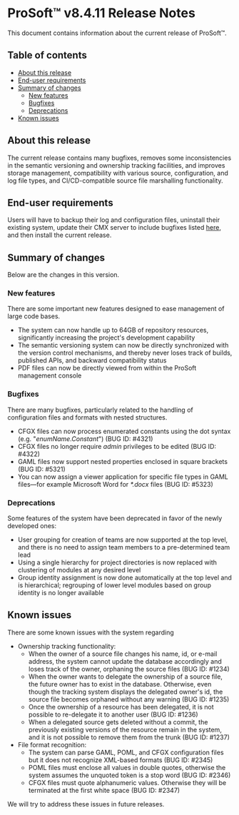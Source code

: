 # __ProSoft__&trade; v8.4.11 Release Notes

This document contains information about the current release of ProSoft&trade;.

## Table of contents

* [About this release](#about-this-release)
* [End-user requirements](#end-user-requirements)
* [Summary of changes](#summary-of-changes)
  * [New features](#new-features)
  * [Bugfixes](#bugfixes)
  * [Deprecations](#deprecations)
* [Known issues](#known-issues)

## About this release

The current release contains many bugfixes, removes some inconsistencies in the semantic versioning and ownership tracking facilities, and improves storage management, compatibility with various source, configuration, and log file types, and CI/CD-compatible source file marshalling functionality.

## End-user requirements

Users will have to backup their log and configuration files, uninstall their existing system, update their CMX server to include bugfixes listed [here](https://www.bogus-bugfixes.com), and then install the current release.

## Summary of changes

Below are the changes in this version.

### New features

There are some important new features designed to ease management of large code bases.

* The system can now handle up to 64GB of repository resources, significantly increasing the project's development capability
* The semantic versioning system can now be directly synchronized with the version control mechanisms, and thereby never loses track of builds, published APIs, and backward compatibility status
* PDF files can now be directly viewed from within the ProSoft management console

### Bugfixes

There are many bugfixes, particularly related to the handling of configuration files and formats with nested structures.

* CFGX files can now process enumerated constants using the dot syntax (e.g. "_enumName.Constant_") (BUG ID: #4321)
* CFGX files no longer require _admin_ privileges to be edited (BUG ID: #4322)
* GAML files now support nested properties enclosed in square brackets (BUG ID: #5321)
* You can now assign a viewer application for specific file types in GAML files&mdash;for example Microsoft Word for _*.docx_ files (BUG ID: #5323)

### Deprecations

Some features of the system have been deprecated in favor of the newly developed ones:

* User grouping for creation of teams are now supported at the top level, and there is no need to assign team members to a pre-determined team lead
* Using a single hierarchy for project directories is now replaced with clustering of modules at any desired level
* Group identity assignment is now done automatically at the top level and is hierarchical; regrouping of lower level modules based on group identity is no longer available

## Known issues

There are some known issues with the system regarding

* Ownership tracking functionality:
  * When the owner of a source file changes his name, id, or e-mail address, the system cannot update the database accordingly and loses track of the owner, orphaning the source files (BUG ID: #1234)
  * When the owner wants to delegate the ownership of a source file, the future owner has to exist in the database. Otherwise, even though the tracking system displays the delegated owner's id, the source file becomes orphaned without any warning (BUG ID: #1235)
  * Once the ownership of a resource has been delegated, it is not possible to re-delegate it to another user (BUG ID: #1236)
  * When a delegated source gets deleted without a commit, the previously existing versions of the resource remain in the system, and it is not possible to remove them from the trunk (BUG ID: #1237)
* File format recognition:
  * The system can parse GAML, POML, and CFGX configuration files but it does not recognize XML-based formats (BUG ID: #2345)
  * POML files must enclose all values in double quotes, otherwise the system assumes the unquoted token is a stop word (BUG ID: #2346)
  * CFGX files must quote alphanumeric values. Otherwise they will be terminated at the first white space (BUG ID: #2347)

We will try to address these issues in future releases.
